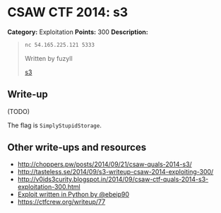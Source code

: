 # CSAW CTF 2014: s3

**Category:** Exploitation
**Points:** 300
**Description:**

> ```bash
> nc 54.165.225.121 5333
> ```
>
> Written by fuzyll
>
> [s3](s3)

## Write-up

(TODO)

The flag is `SimplyStupidStorage`.

## Other write-ups and resources

* <http://choppers.pw/posts/2014/09/21/csaw-quals-2014-s3/>
* <http://tasteless.se/2014/09/s3-writeup-csaw-2014-exploiting-300/>
* <http://v0ids3curity.blogspot.in/2014/09/csaw-ctf-quals-2014-s3-exploitation-300.html>
* [Exploit written in Python by @ebeip90](https://gist.github.com/ebeip90/c6cb842b66fcc1680ea7)
* <https://ctfcrew.org/writeup/77>
